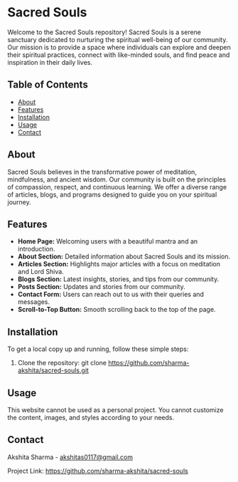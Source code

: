 # Sacred Souls

Welcome to the Sacred Souls repository! Sacred Souls is a serene sanctuary dedicated to nurturing the spiritual well-being of our community. Our mission is to provide a space where individuals can explore and deepen their spiritual practices, connect with like-minded souls, and find peace and inspiration in their daily lives.

## Table of Contents

- [About](#about)
- [Features](#features)
- [Installation](#installation)
- [Usage](#usage)
- [Contact](#contact)

## About

Sacred Souls believes in the transformative power of meditation, mindfulness, and ancient wisdom. Our community is built on the principles of compassion, respect, and continuous learning. We offer a diverse range of articles, blogs, and programs designed to guide you on your spiritual journey.

## Features

- **Home Page:** Welcoming users with a beautiful mantra and an introduction.
- **About Section:** Detailed information about Sacred Souls and its mission.
- **Articles Section:** Highlights major articles with a focus on meditation and Lord Shiva.
- **Blogs Section:** Latest insights, stories, and tips from our community.
- **Posts Section:** Updates and stories from our community.
- **Contact Form:** Users can reach out to us with their queries and messages.
- **Scroll-to-Top Button:** Smooth scrolling back to the top of the page.

## Installation

To get a local copy up and running, follow these simple steps:

1. Clone the repository:
   git clone https://github.com/sharma-akshita/sacred-souls.git

## Usage

This website cannot be used as a personal project. You cannot customize the content, images, and styles according to your needs.

## Contact

Akshita Sharma - akshitas0117@gmail.com

Project Link: https://github.com/sharma-akshita/sacred-souls
